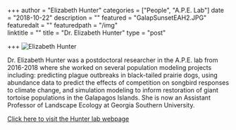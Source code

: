 +++
author = "Elizabeth Hunter"
categories = ["People", "A.P.E. Lab"]
date = "2018-10-22"
description = ""
featured = "GalapSunsetEAH2.JPG"
featuredalt = ""
featuredpath = "/img"  
linktitle = ""
title = "Dr. Elizabeth Hunter"
type = "post"

+++
![Elizabeth Hunter](/img/EAHwithrabbit2.jpg)

Dr. Elizabeth Hunter was a postdoctoral researcher in the A.P.E. lab from 2016-2018 where she worked on several population modeling projects including: predicting plague outbreaks in black-tailed prairie dogs, using abundance data to predict the effects of competition on songbird responses to climate change, and simulation modeling to inform restoration of giant tortoise populations in the Galapagos Islands. She is now an Assistant Professor of Landscape Ecology at Georgia Southern University.

[Click here to visit the Hunter lab webpage](https://hunterlab.weebly.com/)
